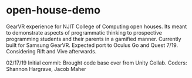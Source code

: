 # open-house-demo
GearVR experience for NJIT College of Computing open houses. Its meant to demonstrate aspects of programmatic thinking to prospective programming students and their parents in a gamified manner. Currently built for Samsung GearVR. Expected port to Oculus Go and Quest 7/19. Considering Rift and Vive afterwards.

02/17/19 Initial commit: Brought code base over from Unity Collab. Coders: Shannon Hargrave, Jacob Maher
